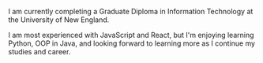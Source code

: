 I am currently completing a Graduate Diploma in Information Technology at the University of New England. 

I am most experienced with JavaScript and React, but I'm enjoying learning Python, OOP in Java, and looking forward to learning more as I continue my studies and career.



<!--
**emoore29/emoore29** is a ✨ _special_ ✨ repository because its `README.md` (this file) appears on your GitHub profile.

Here are some ideas to get you started:

- 🔭 I’m currently working on ...
- 🌱 I’m currently learning ...
- 👯 I’m looking to collaborate on ...
- 🤔 I’m looking for help with ...
- 💬 Ask me about ...
- 📫 How to reach me: ...
- 😄 Pronouns: ...
- ⚡ Fun fact: ...
-->

